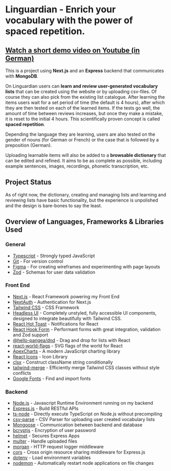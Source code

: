 # Linguardian - Enrich your vocabulary with the power of spaced repetition.

## <a href="https://www.youtube.com/watch?v=1GnSWYvB5uc" target="_blank" rel="noopener">Watch a short demo video on Youtube (in German)</a>

This is a project using **Next.js** and an **Express** backend that communicates with **MongoDB**.

On Linguardian users can **learn and review user-generated vocabulary lists** that can be created using the website or by uploading csv-files. Of course they can also pick from the existing list catalogue. After learning the items users wait for a set period of time (the default is 4 hours), after which they are then tested on each of the learned items. If the tests go well, the amount of time between reviews increases, but once they make a mistake, it is reset to the initial 4 hours. This scientifically proven concept is called **spaced repetition**.

Depending the language they are learning, users are also tested on the gender of nouns (for German or French) or the case that is followed by a preposition (German).

Uploading learnable items will also be added to a **browsable dictionary** that can be edited and refined. It aims to be as complete as possible, including example sentences, images, recordings, phonetic transcription, etc.

## Project Status

As of right now, the dictionary, creating and managing lists and learning and reviewing lists have basic functionality, but the experience is unpolished and the design is bare-bones to say the least.

## Overview of Languages, Frameworks & Libraries Used

### General

- [Typescript](https://www.typescriptlang.org/) - Strongly typed JavaScript
- [Git](https://git-scm.com/) - For version control
- [Figma](https://figma.com) - For creating wireframes and experimenting with page layouts
- [Zod](https://www.npmjs.com/package/zod) - Schemas for user data validation

### Front End

- [Next.js](https://nextjs.org/) - React Framework powering my Front End
- [NextAuth](https://next-auth.js.org/) - Authentication for Next.js
- [Tailwind CSS](https://tailwindcss.com/) - CSS Framework
- [Headless UI](https://github.com/tailwindlabs/headlessui) - Completely unstyled, fully accessible UI components, designed to integrate beautifully with Tailwind CSS.
- [React Hot Toast](https://www.npmjs.com/package/react-hot-toast) - Notifications for React
- [React Hook Form](https://www.npmjs.com/package/react-hook-form) - Performant forms with great integration, validation and Zod support
- [@hello-pangea/dnd](https://github.com/hello-pangea/dnd) - Drag and drop for lists with React
- [react-world-flags](https://www.npmjs.com/package/react-world-flags) - SVG flags of the world for React
- [ApexCharts](https://www.npmjs.com/package/apexcharts) - A modern JavaScript charting library
- [React Icons](https://react-icons.github.io/react-icons/) - Icon Library
- [clsx](https://www.npmjs.com/package/clsx) - Construct className string conditionally
- [tailwind-merge](https://www.npmjs.com/package/tailwind-merge) - Efficiently merge Tailwind CSS classes without style conflicts
- [Google Fonts](https://fonts.google.com/) - Find and import fonts

### Backend

- [Node.js](https://nodejs.org/) - Javascript Runtime Environment running on my backend
- [Express.js](https://expressjs.com/) - Build RESTful APIs
- [ts-node](https://www.npmjs.com/package/ts-node) - Directly execute TypeScript on Node.js without precompiling
- [csv-parse](https://www.npmjs.com/package/csv-parse) - CSV Parser for uploading user created vocabulary lists
- [Mongoose](https://mongoosejs.com/) - Communication between backend and database
- [bcryptjs](https://www.npmjs.com/package/bcrypt) - Encryption of user password
- [helmet](https://www.npmjs.com/package/helmet) - Secures Express Apps
- [multer](https://www.npmjs.com/package/multer) - Handle uploaded files
- [morgan](https://www.npmjs.com/package/morgan) - HTTP request logger middleware
- [cors](https://www.npmjs.com/package/cors) - Cross origin resource sharing middleware for Express.js
- [dotenv](https://www.npmjs.com/package/dotenv) - Load environment variables
- [nodemon](https://www.npmjs.com/package/nodemon) - Automatically restart node applications on file changes
